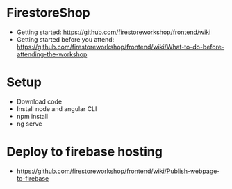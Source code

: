 # FirestoreShop

* Getting started: https://github.com/firestoreworkshop/frontend/wiki
* Getting started before you attend: https://github.com/firestoreworkshop/frontend/wiki/What-to-do-before-attending-the-workshop


# Setup 

* Download code
* Install node and angular CLI
* npm install
* ng serve

# Deploy to firebase hosting
* https://github.com/firestoreworkshop/frontend/wiki/Publish-webpage-to-firebase